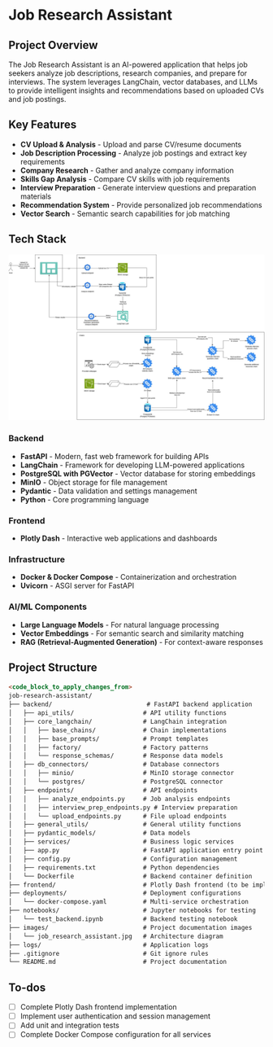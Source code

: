 # Job Research Assistant

## Project Overview

The Job Research Assistant is an AI-powered application that helps job seekers analyze job descriptions, research companies, and prepare for interviews. The system leverages LangChain, vector databases, and LLMs to provide intelligent insights and recommendations based on uploaded CVs and job postings.

## Key Features

- **CV Upload & Analysis** - Upload and parse CV/resume documents
- **Job Description Processing** - Analyze job postings and extract key requirements
- **Company Research** - Gather and analyze company information
- **Skills Gap Analysis** - Compare CV skills with job requirements
- **Interview Preparation** - Generate interview questions and preparation materials
- **Recommendation System** - Provide personalized job recommendations
- **Vector Search** - Semantic search capabilities for job matching

## Tech Stack
![Job Research Assistant Architecture](images/job_research_assistant.jpg)

### Backend
- **FastAPI** - Modern, fast web framework for building APIs
- **LangChain** - Framework for developing LLM-powered applications
- **PostgreSQL with PGVector** - Vector database for storing embeddings
- **MinIO** - Object storage for file management
- **Pydantic** - Data validation and settings management
- **Python** - Core programming language

### Frontend
- **Plotly Dash** - Interactive web applications and dashboards

### Infrastructure
- **Docker & Docker Compose** - Containerization and orchestration
- **Uvicorn** - ASGI server for FastAPI

### AI/ML Components
- **Large Language Models** - For natural language processing
- **Vector Embeddings** - For semantic search and similarity matching
- **RAG (Retrieval-Augmented Generation)** - For context-aware responses

## Project Structure

```markdown:/home/mlai18/ml_playground/job-research-assistant/README.md
<code_block_to_apply_changes_from>
job-research-assistant/
├── backend/                          # FastAPI backend application
│   ├── api_utils/                   # API utility functions
│   ├── core_langchain/              # LangChain integration
│   │   ├── base_chains/             # Chain implementations
│   │   ├── base_prompts/            # Prompt templates
│   │   ├── factory/                 # Factory patterns
│   │   └── response_schemas/        # Response data models
│   ├── db_connectors/               # Database connectors
│   │   ├── minio/                   # MinIO storage connector
│   │   └── postgres/                # PostgreSQL connector
│   ├── endpoints/                   # API endpoints
│   │   ├── analyze_endpoints.py     # Job analysis endpoints
│   │   ├── interview_prep_endpoints.py # Interview preparation
│   │   └── upload_endpoints.py      # File upload endpoints
│   ├── general_utils/               # General utility functions
│   ├── pydantic_models/             # Data models
│   ├── services/                    # Business logic services
│   ├── app.py                       # FastAPI application entry point
│   ├── config.py                    # Configuration management
│   ├── requirements.txt             # Python dependencies
│   └── Dockerfile                   # Backend container definition
├── frontend/                        # Plotly Dash frontend (to be implemented)
├── deployments/                     # Deployment configurations
│   └── docker-compose.yaml          # Multi-service orchestration
├── notebooks/                       # Jupyter notebooks for testing
│   └── test_backend.ipynb           # Backend testing notebook
├── images/                          # Project documentation images
│   └── job_research_assistant.jpg   # Architecture diagram
├── logs/                            # Application logs
├── .gitignore                       # Git ignore rules
└── README.md                        # Project documentation
```

## To-dos
- [ ] Complete Plotly Dash frontend implementation
- [ ] Implement user authentication and session management
- [ ] Add unit and integration tests
- [ ] Complete Docker Compose configuration for all services